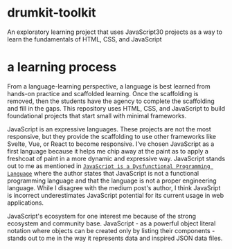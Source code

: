 # drumkit-toolkit
An exploratory learning project that uses JavaScript30 projects as a way to learn the fundamentals of HTML, CSS, and JavaScript

# a learning process
From a language-learning perspective, a language is best learned from hands-on practice and scaffolded learning. Once the scaffolding is removed, then the students
have the agency to complete the scaffolding and fill in the gaps. This repository uses HTML, CSS, and JavaScript to build foundational projects that start small with
minimal frameworks.

JavaScript is an expressive languages. These projects are not the most responsive, but they provide the scaffolding to use other frameworks like Svelte, Vue, or React
to become responsive. I've chosen JavaScript as a first language because it helps me chip away at the paint as to apply a freshcoat of paint in a more dynamic and 
expressive way. JavaScript stands out to me as mentioned in [`JavaScript is a Dysfunctional Programming Language`](https://medium.com/javascript-non-grata/javascript-is-a-dysfunctional-programming-language-a1f4866e186f)
where the author states that JavaScript is not a functional programming language and that the language is not a proper engineering language. While I disagree with the medium post's
author, I think JavaSript is incorrect underestimates JavaScript potential for its current usage in web applications. 

JavaScript's ecosystem for one interest me because of the strong ecosystem and community base. JavaScript - as a powerful object literal notation where objects can be created only
by listing their components - stands out to me in the way it represents data and inspired JSON data files. 

